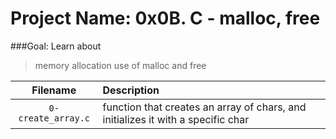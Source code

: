 # Project Name: 0x0B. C - malloc, free

###Goal: Learn about
> memory allocation
> use of malloc and free

Filename | Description
:--: | :--
`0-create_array.c` | function that creates an array of chars, and initializes it with a specific char

